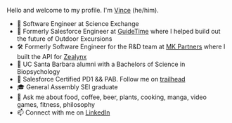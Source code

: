 Hello and welcome to my profile. I'm [Vince](http://vinceabuyuan.com) (he/him).

- 🔭 Software Engineer at Science Exchange
- 🌱 Formerly Salesforce Engineer at [GuideTime](https://www.guidetimebooking.com/s/) where I helped build out the future of Outdoor Excursions
- 🛠 Formerly Software Engineer for the R&D team at [MK Partners](https://www.mkpartners.com) where I built the API for [Zealynx](https://www.zealynx.com) 
- 🏫 UC Santa Barbara alumni with a Bachelors of Science in Biopsychology
- 🏅 Salesforce Certified PD1 && PAB. Follow me on [trailhead](https://trailblazer.me/id/vabuyuan)
- 🎓 General Assembly SEI graduate
- 💬 Ask me about food, coffee, beer, plants, cooking, manga, video games, fitness, philosophy
- 📫 Connect with me on [LinkedIn](https://www.linkedin.com/in/vinceabuyuan/)


<!--
- 👨 Father of two (cats)
- 🔭 I’m currently working on Project Euler
- 🌱 I’m currently learning Jest Testing
**booyouon/booyouon** is a ✨ _special_ ✨ repository because its `README.md` (this file) appears on your GitHub profile.

Here are some ideas to get you started:

- 👯 I’m looking to collaborate on ...
- 🤔 I’m looking for help with ...
- 💬 Ask me about ...
- 📫 How to reach me: ...
- ⚡ Fun fact: ...
-->

